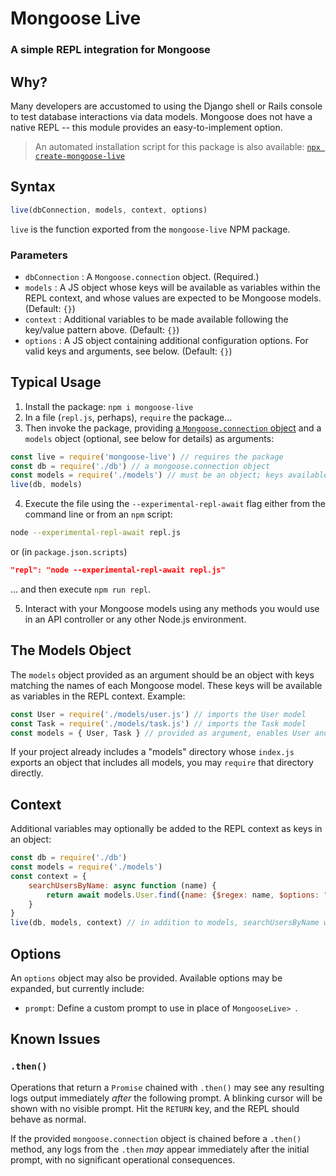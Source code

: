 # Mongoose Live

### A simple REPL integration for Mongoose

## Why?

Many developers are accustomed to using the Django shell or Rails console to test database interactions via data models. Mongoose does not have a native REPL -- this module provides an easy-to-implement option.

>An automated installation script for this package is also available: [`npx create-mongoose-live`](https://www.npmjs.com/package/create-mongoose-live)

## Syntax

```javascript
live(dbConnection, models, context, options)
```
`live` is the function exported from the `mongoose-live` NPM package.

### Parameters
* `dbConnection` : A `Mongoose.connection` object. (Required.)
* `models` : A JS object whose keys will be available as variables within the REPL context, and whose values are expected to be Mongoose models. (Default: `{}`)
* `context` : Additional variables to be made available following the key/value pattern above. (Default: `{}`)
* `options` : A JS object containing additional configuration options. For valid keys and arguments, see below. (Default: `{}`)



## Typical Usage

1. Install the package: `npm i mongoose-live`
2. In a file (`repl.js`, perhaps), `require` the package... 
3. Then invoke the package, providing [a `Mongoose.connection` object](https://mongoosejs.com/docs/api/mongoose.html#mongoose_Mongoose-connection) and a `models` object (optional, see below for details) as arguments:
```js
const live = require('mongoose-live') // requires the package
const db = require('./db') // a mongoose.connection object
const models = require('./models') // must be an object; keys available in REPL context
live(db, models)
```
4. Execute the file using the `--experimental-repl-await` flag either from the command line or from an `npm` script:
```bash
node --experimental-repl-await repl.js
```
or (in `package.json.scripts`)
```json
"repl": "node --experimental-repl-await repl.js"
```
... and then execute `npm run repl`.

5. Interact with your Mongoose models using any methods you would use in an API controller or any other Node.js environment.

## The Models Object

The `models` object provided as an argument should be an object with keys matching the names of each Mongoose model. These keys will be available as variables in the REPL context. Example:

```js
const User = require('./models/user.js') // imports the User model
const Task = require('./models/task.js') // imports the Task model
const models = { User, Task } // provided as argument, enables User and Task in REPL
```

If your project already includes a "models" directory whose `index.js` exports an object that includes all models, you may `require` that directory directly.

## Context

Additional variables may optionally be added to the REPL context as keys in an object:

```js
const db = require('./db')
const models = require('./models')
const context = {
    searchUsersByName: async function (name) {
        return await models.User.find({name: {$regex: name, $options: "i"}})
    }
}
live(db, models, context) // in addition to models, searchUsersByName will be available
```

## Options

An `options` object may also be provided. Available options may be expanded, but currently include:

* `prompt`: Define a custom prompt to use in place of `MongooseLive> `.

## Known Issues

### `.then()`

Operations that return a `Promise` chained with `.then()` may see any resulting logs output immediately _after_ the following prompt. A blinking cursor will be shown with no visible prompt. Hit the `RETURN` key, and the REPL should behave as normal.

If the provided `mongoose.connection` object is chained before a `.then()` method, any logs from the `.then` _may_ appear immediately after the initial prompt, with no significant operational consequences.
